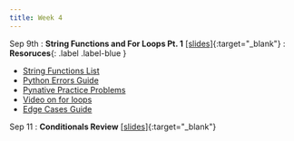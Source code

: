 ```yaml
---
title: Week 4
---
```


Sep 9th
: **String Functions and For Loops Pt. 1** [\[slides\]](https://docs.google.com/presentation/d/1cROAJpQjmIlsuvAVfUkkXPHY0ygP5-c8MRjrawv2_sA/edit?usp=sharing){:target="\_blank"}
: **Resoruces**{: .label .label-blue }
- [String Functions List](https://www.w3schools.com/python/python_ref_string.asp)
- [Python Errors Guide](https://docs.google.com/document/d/1S9DKwV66X5zdpiikkvXE7OnUneR4FRKem3v2xGc4zRg/edit?usp=sharing)
- [Pynative Practice Problems](https://pynative.com/python-if-else-and-for-loop-exercise-with-solutions/)
- [Video on for loops](https://www.youtube.com/watch?v=lNDgpDHlyRU)
- [Edge Cases Guide](https://docs.google.com/document/d/1erH8pX7RWOcaF2SLMjThGzq7nwDChwIruURsV9-wGN8/edit?usp=sharing)

Sep 11
: **Conditionals Review** [\[slides\]](https://docs.google.com/presentation/d/1Q9APTp7DSacyYlbWp_cdLK8D5vPA_qUoo4I5vyB4V4w/edit?usp=sharing){:target="\_blank"}
